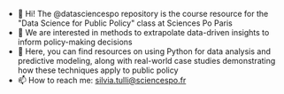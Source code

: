 - 👋 Hi! The @datasciencespo repository is the course resource for the "Data Science for Public Policy" class at Sciences Po Paris
- 👀 We are interested in methods to extrapolate data-driven insights to inform policy-making decisions
- 🌱 Here, you can find resources on using Python for data analysis and predictive modeling, along with real-world case studies demonstrating how these techniques apply to public policy
- 📫 How to reach me: silvia.tulli@sciencespo.fr

<!---
datasciencespo/datasciencespo is a ✨ special ✨ repository because its `README.md` (this file) appears on your GitHub profile.
You can click the Preview link to take a look at your changes.
--->
